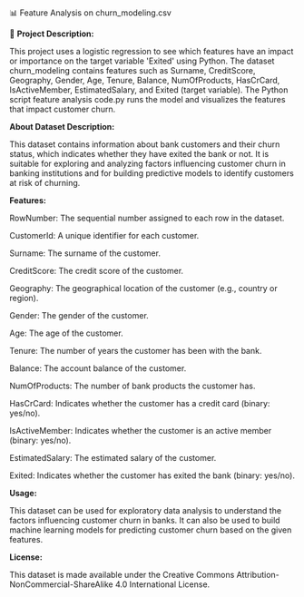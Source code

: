 📊 Feature Analysis on churn_modeling.csv

📝 **Project Description:**

This project uses a logistic regression to see which features have an impact or importance on the target variable 'Exited' using Python. 
The dataset churn_modeling contains features such as Surname, CreditScore, Geography, Gender, Age, Tenure, Balance, NumOfProducts, HasCrCard, IsActiveMember, EstimatedSalary, and Exited (target variable).
The Python script feature analysis code.py runs the model and visualizes the features that impact customer churn.

**About Dataset
Description:**

This dataset contains information about bank customers and their churn status, which indicates whether they have exited the bank or not. It is suitable for exploring and analyzing factors influencing customer churn in banking institutions and for building predictive models to identify customers at risk of churning.

**Features:**

RowNumber: The sequential number assigned to each row in the dataset.

CustomerId: A unique identifier for each customer.

Surname: The surname of the customer.

CreditScore: The credit score of the customer.

Geography: The geographical location of the customer (e.g., country or region).

Gender: The gender of the customer.

Age: The age of the customer.

Tenure: The number of years the customer has been with the bank.

Balance: The account balance of the customer.

NumOfProducts: The number of bank products the customer has.

HasCrCard: Indicates whether the customer has a credit card (binary: yes/no).

IsActiveMember: Indicates whether the customer is an active member (binary: yes/no).

EstimatedSalary: The estimated salary of the customer.

Exited: Indicates whether the customer has exited the bank (binary: yes/no).

**Usage:**

This dataset can be used for exploratory data analysis to understand the factors influencing customer churn in banks.
It can also be used to build machine learning models for predicting customer churn based on the given features.

**License:**

This dataset is made available under the Creative Commons Attribution-NonCommercial-ShareAlike 4.0 International License.
